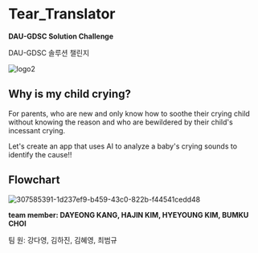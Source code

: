 # Tear_Translator
**DAU-GDSC Solution Challenge**

DAU-GDSC 솔루션 챌린지

![logo2](https://github.com/hyeyeoung/Tear_Translator/assets/101037541/900ca4c8-78c9-4ee3-8634-fc15caec2a31)

## Why is my child crying?
For parents,
who are new and only know how to soothe their crying child without knowing the reason and who are bewildered by their child's incessant crying.

Let's create an app that uses AI to analyze a baby's crying sounds to identify the cause!!

## Flowchart
![307585391-1d237ef9-b459-43c0-822b-f44541cedd48](https://github.com/hyeyeoung/Tear_Translator/assets/101037541/6ea88b0b-bbc6-4778-8c19-0482fb066cf1)

**team member: DAYEONG KANG, HAJIN KIM, HYEYOUNG KIM, BUMKU CHOI**

팀 원: 강다영, 김하진, 김혜영, 최범규
